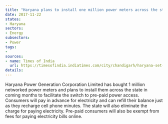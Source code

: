 ```yaml
---
title: "Haryana plans to install one million power meters across the state"
date: 2017-11-22
states:
- Haryana
sectors:
- Energy
subsectors:
- Power
tags:
- 
sources:
- name: Times of India
  url: https://timesofindia.indiatimes.com/city/chandigarh/haryana-set-for-pre-paid-power-meters/articleshow/61676744.cms
details:
---
```


Haryana Power Generation Corporation Limited has bought 1 million networked power meters and plans to install them across the state in coming months to facilitate the switch to pre-paid power access. Consumers will pay in advance for electricity and can refill their balance just as they recharge cell phone minutes. The state will also eliminate the charge for paying electricity. Pre-paid consumers will also be exempt from fees for paying electricity bills online. 
